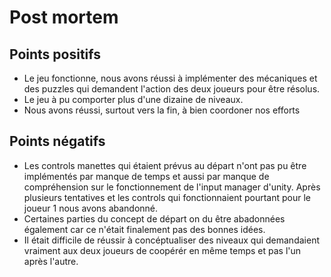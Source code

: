 # Post mortem 

## Points positifs
* Le jeu fonctionne, nous avons réussi à implémenter des mécaniques et des puzzles qui demandent l'action des deux joueurs pour être résolus.
* Le jeu à pu comporter plus d'une dizaine de niveaux.
* Nous avons réussi, surtout vers la fin, à bien coordoner nos efforts

## Points négatifs
* Les controls manettes qui étaient prévus au départ n'ont pas pu être implémentés par manque de temps et aussi par manque de compréhension sur le fonctionnement de l'input manager d'unity. Après plusieurs tentatives et les controls qui fonctionnaient pourtant pour le joueur 1 nous avons abandonné. 
* Certaines parties du concept de départ on du être abadonnées également car ce n'était finalement pas des bonnes idées.
* Il était difficile de réussir à concéptualiser des niveaux qui demandaient vraiment aux deux joueurs de coopérér en même temps et pas      l'un après l'autre.
